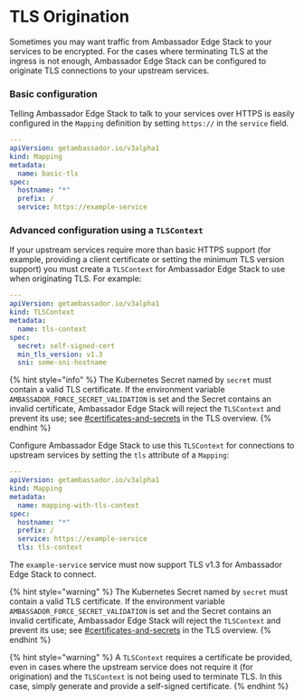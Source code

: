 # TLS Origination

Sometimes you may want traffic from Ambassador Edge Stack to your services to be encrypted. For the cases where terminating TLS at the ingress is not enough, Ambassador Edge Stack can be configured to originate TLS connections to your upstream services.

### Basic configuration

Telling Ambassador Edge Stack to talk to your services over HTTPS is easily configured in the `Mapping` definition by setting `https://` in the `service` field.

```yaml
---
apiVersion: getambassador.io/v3alpha1
kind: Mapping
metadata:
  name: basic-tls
spec:
  hostname: "*"
  prefix: /
  service: https://example-service
```

### Advanced configuration using a `TLSContext`

If your upstream services require more than basic HTTPS support (for example, providing a client certificate or setting the minimum TLS version support) you must create a `TLSContext` for Ambassador Edge Stack to use when originating TLS. For example:

```yaml
---
apiVersion: getambassador.io/v3alpha1
kind: TLSContext
metadata:
  name: tls-context
spec:
  secret: self-signed-cert
  min_tls_version: v1.3
  sni: some-sni-hostname
```

{% hint style="info" %}
The Kubernetes Secret named by `secret` must contain a valid TLS certificate. If the environment variable `AMBASSADOR_FORCE_SECRET_VALIDATION` is set and the Secret contains an invalid certificate, Ambassador Edge Stack will reject the `TLSContext` and prevent its use; see [#certificates-and-secrets](tls-overview.md#certificates-and-secrets "mention") in the TLS overview.
{% endhint %}

Configure Ambassador Edge Stack to use this `TLSContext` for connections to upstream services by setting the `tls` attribute of a `Mapping`:

```yaml
---
apiVersion: getambassador.io/v3alpha1
kind: Mapping
metadata:
  name: mapping-with-tls-context
spec:
  hostname: "*"
  prefix: /
  service: https://example-service
  tls: tls-context
```

The `example-service` service must now support TLS v1.3 for Ambassador Edge Stack to connect.

{% hint style="warning" %}
The Kubernetes Secret named by `secret` must contain a valid TLS certificate. If the environment variable `AMBASSADOR_FORCE_SECRET_VALIDATION` is set and the Secret contains an invalid certificate, Ambassador Edge Stack will reject the `TLSContext` and prevent its use; see [#certificates-and-secrets](tls-overview.md#certificates-and-secrets "mention") in the TLS overview.
{% endhint %}

{% hint style="warning" %}
A `TLSContext` requires a certificate be provided, even in cases where the upstream service does not require it (for origination) and the `TLSContext` is not being used to terminate TLS. In this case, simply generate and provide a self-signed certificate.
{% endhint %}
